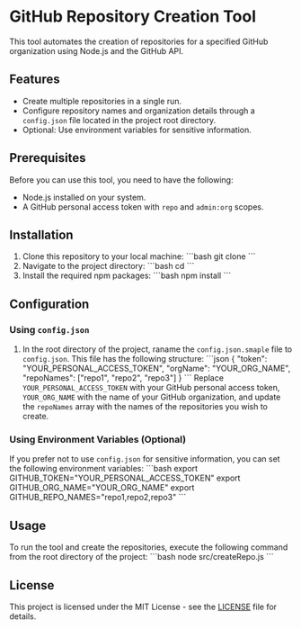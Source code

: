# GitHub Repository Creation Tool

This tool automates the creation of repositories for a specified GitHub organization using Node.js and the GitHub API.

## Features

- Create multiple repositories in a single run.
- Configure repository names and organization details through a `config.json` file located in the project root directory.
- Optional: Use environment variables for sensitive information.

## Prerequisites

Before you can use this tool, you need to have the following:

- Node.js installed on your system.
- A GitHub personal access token with `repo` and `admin:org` scopes.

## Installation

1. Clone this repository to your local machine:
   \```bash
   git clone <repository-url>
   \```
2. Navigate to the project directory:
   \```bash
   cd <project-directory-name>
   \```
3. Install the required npm packages:
   \```bash
   npm install
   \```

## Configuration

### Using `config.json`

1. In the root directory of the project, raname the `config.json.smaple` file to `config.json`. This file has the following structure:
   \```json
   {
     "token": "YOUR_PERSONAL_ACCESS_TOKEN",
     "orgName": "YOUR_ORG_NAME",
     "repoNames": ["repo1", "repo2", "repo3"]
   }
   \```
   Replace `YOUR_PERSONAL_ACCESS_TOKEN` with your GitHub personal access token, `YOUR_ORG_NAME` with the name of your GitHub organization, and update the `repoNames` array with the names of the repositories you wish to create.

### Using Environment Variables (Optional)

If you prefer not to use `config.json` for sensitive information, you can set the following environment variables:
   \```bash
   export GITHUB_TOKEN="YOUR_PERSONAL_ACCESS_TOKEN"
   export GITHUB_ORG_NAME="YOUR_ORG_NAME"
   export GITHUB_REPO_NAMES="repo1,repo2,repo3"
   \```

## Usage

To run the tool and create the repositories, execute the following command from the root directory of the project:
   \```bash
   node src/createRepo.js
   \```

## License

This project is licensed under the MIT License - see the [LICENSE](LICENSE) file for details.
